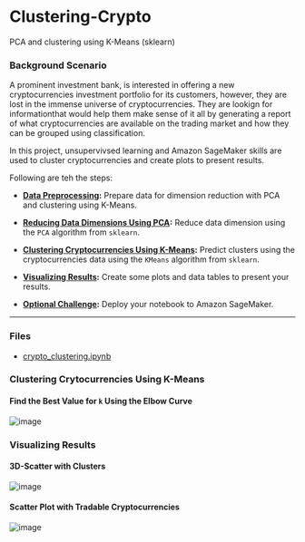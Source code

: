 # Clustering-Crypto
PCA and clustering using K-Means (sklearn)

### Background Scenario

A prominent investment bank, is interested in offering a new cryptocurrencies investment portfolio for its customers, however, they are lost in the immense universe of cryptocurrencies. They are lookign for informationthat would help them make sense of it all by generating a report of what cryptocurrencies are available on the trading market and how they can be grouped using classification.  

In this project, unsupervivsed learning and Amazon SageMaker skills are used to cluster cryptocurrencies and create plots to present results.

Following are teh the steps:

* **[Data Preprocessing](#Data-Preprocessing):** Prepare data for dimension reduction with PCA and clustering using K-Means.

* **[Reducing Data Dimensions Using PCA](#Reducing-Data-Dimensions-Using-PCA):** Reduce data dimension using the `PCA` algorithm from `sklearn`.

* **[Clustering Cryptocurrencies Using K-Means](#Clustering-Cryptocurrencies-Using-K-Means):** Predict clusters using the cryptocurrencies data using the `KMeans` algorithm from `sklearn`.

* **[Visualizing Results](#Visualizing-Results):** Create some plots and data tables to present your results.

* **[Optional Challenge](#Optional-Challenge):** Deploy your notebook to Amazon SageMaker.

---

### Files

* [crypto_clustering.ipynb](crypto_clustering.ipynb)


### Clustering Crytocurrencies Using K-Means

#### Find the Best Value for `k` Using the Elbow Curve

![image](https://user-images.githubusercontent.com/51159089/140621962-1d348600-91a7-4c7a-92af-085a366301da.png)


### Visualizing Results

#### 3D-Scatter with Clusters

![image](https://user-images.githubusercontent.com/51159089/140621991-265bded5-298e-40ee-8ecd-c0499714d628.png)


#### Scatter Plot with Tradable Cryptocurrencies

![image](https://user-images.githubusercontent.com/51159089/140622014-bf5c1430-d2a5-45be-808f-8e0f5ce57f8d.png)


